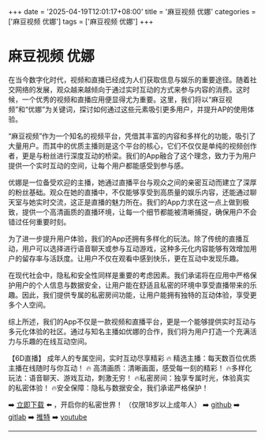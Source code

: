 +++
date = '2025-04-19T12:01:17+08:00'
title = '麻豆视频 优娜'
categories = ['麻豆视频 优娜']
tags = ['麻豆视频 优娜']
+++

# 麻豆视频 优娜

在当今数字化时代，视频和直播已经成为人们获取信息与娱乐的重要途径。随着社交网络的发展，观众越来越倾向于通过实时互动的方式来参与内容的消费。这时候，一个优秀的视频和直播应用便显得尤为重要。这里，我们将以“麻豆视频”和“优娜”为关键词，探讨如何通过这些元素吸引更多用户，并提升AP的使用体验。

“麻豆视频”作为一个知名的视频平台，凭借其丰富的内容和多样化的功能，吸引了大量用户。而其中的优质主播则是这个平台的核心，它们不仅仅是单纯的视频创作者，更是与粉丝进行深度互动的桥梁。我们的App融合了这个理念，致力于为用户提供一个实时互动的空间，让每个用户都能感受到参与感。

优娜是一位备受欢迎的主播，她通过直播平台与观众之间的亲密互动而建立了深厚的粉丝基础。观众在她的直播中，不仅能够享受到高质量的娱乐内容，还能通过聊天室与她实时交流，这正是直播的魅力所在。我们的App力求在这一点上做到极致，提供一个高清画质的直播环境，让每一个细节都能被清晰捕捉，确保用户不会错过任何重要时刻。

为了进一步提升用户体验，我们的App还拥有多样化的玩法。除了传统的直播互动，用户可以选择进行语音聊天或参与互动游戏，这种多元化内容能够有效增加用户的留存率与活跃度。让用户不仅在观看中感到快乐，更在互动中发现乐趣。

在现代社会中，隐私和安全性同样是重要的考虑因素。我们承诺将在应用中严格保护用户的个人信息与数据安全，让用户能在舒适且私密的环境中享受直播带来的乐趣。因此，我们提供专属的私密房间功能，让用户能拥有独特的互动体验，享受更多个人空间。

综上所述，我们的App不仅是一款视频和直播平台，更是一个能够提供实时互动与多元化体验的社区。通过与知名主播如优娜的合作，我们将为用户打造一个充满活力与乐趣的在线互动空间。

【6D直播】
成年人的专属空间，实时互动尽享精彩
🔥 精选主播：每天数百位优质主播在线随时与你互动！
🔥 高清画质：清晰画面，感受每一刻的精彩！
🔥多样化玩法：语音聊天、游戏互动，刺激无穷！
🔥私密房间：独享专属时光，体验真实的私密体验！
🔥安全保障：隐私与数据安全，我们承诺严格保护！

➡️ [立即下载](https://down123.s3.ap-east-1.amazonaws.com/down/down.html?channelCode=blog) ⬅️ ，开启你的私密世界！
（仅限18岁以上成年人）
➡️ [github](https://aldult-live.github.io/)
➡️ [gitlab](https://seo-09598d.gitlab.io/)
➡️ [推特](https://x.com/wegame33)
➡️ [youtube](https://www.youtube.com/@6Dlive)

---
